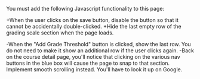 You must add the following Javascript functionality to this page:

+When the user clicks on the save button, disable the button so that it cannot be accidentally double-clicked.
+Hide the last empty row of the grading scale section when the page loads.

-When the "Add Grade Threshold" button is clicked, show the last row. You do not need to make it show an additional row if the user clicks again.
-Back on the course detail page, you'll notice that clicking on the various nav buttons in the blue box will cause the page to snap to that section. Implement smooth scrolling instead. You'll have to look it up on Google.
